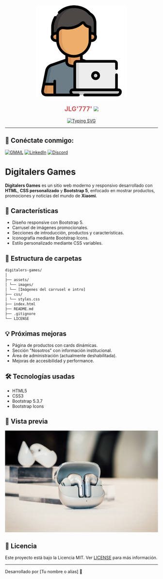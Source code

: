 <div> <p style="text-align:center"> <img align="center" src=".//assets/images/programador.png" alt="JuveYell" width="300px"> </p> </div> <h2 align="center" style="color:#CD5C5C">JLG'777' <img src="https://github.com/blackcater/blackcater/raw/main/images/Hi.gif" height="22" /></h2> <p align="center"> <a href="https://git.io/typing-svg"><img src="https://readme-typing-svg.demolab.com?font=Fira+Code&duration=4000&pause=1000&multiline=true&random=false&width=435&lines=Un+proyecto+creado+por+J0RG1T0" alt="Typing SVG" /></a> </p> <hr>

## 📧 Conéctate conmigo:

[![GMAIL](https://img.shields.io/badge/Gmail-Gmail?style=white&logo=Gmail&logoColor=white&color=%23EA4335)](proyectojlg777@gmail.com)
[![LinkedIn](https://img.shields.io/badge/LinkedIn-LinkedIn?style=white&logo=LinkedIn&logoColor=white&color=%230A66C2)](https://linkedin.com/in/)
[![Discord](https://img.shields.io/badge/Discord-Discord?style=white&logo=Discord&logoColor=white&color=%235865F2)](jorgeg777#9720)

# Digitalers Games

**Digitalers Games** es un sitio web moderno y responsivo desarrollado con **HTML**, **CSS personalizado** y **Bootstrap 5**, enfocado en mostrar productos, promociones y noticias del mundo de **Xiaomi**.

## 🚀 Características

- Diseño responsive con Bootstrap 5.
- Carrusel de imágenes promocionales.
- Secciones de introducción, productos y características.
- Iconografía mediante Bootstrap Icons.
- Estilo personalizado mediante CSS variables.

## 📁 Estructura de carpetas

```text
digitalers-games/
│
├── assets/
│ └── images/
│ └── [Imágenes del carrusel e intro]
├── css/
│ └── styles.css
├── index.html
├── README.md
├── .gitignore
└── LICENSE
```

## 💡 Próximas mejoras

- Página de productos con cards dinámicas.
- Sección "Nosotros" con información institucional.
- Área de administración (actualmente deshabilitada).
- Mejoras de accesibilidad y performance.

## 🛠 Tecnologías usadas

- HTML5
- CSS3
- Bootstrap 5.3.7
- Bootstrap Icons

## 📸 Vista previa

![Captura de ejemplo del carrusel](./assets/images/1024_682.jpeg)

## 📄 Licencia

Este proyecto está bajo la Licencia MIT. Ver [LICENSE](./LICENSE) para más información.

---

Desarrollado por [Tu nombre o alias] 🚀
